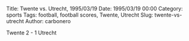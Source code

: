 Title: Twente vs. Utrecht, 1995/03/19
Date: 1995/03/19 00:00
Category: sports
Tags: football, football scores, Twente, Utrecht
Slug: twente-vs-utrecht
Author: carbonero


Twente 2 - 1 Utrecht

